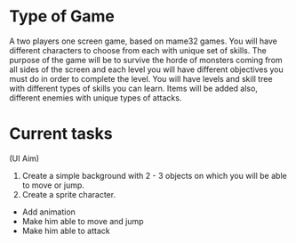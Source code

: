 # Type of Game
A two players one screen game, based on mame32 games.
You will have different characters to choose from each with unique set of skills.
The purpose of the game will be to survive the horde of monsters coming from all
sides of the screen and each level you will have different objectives you must 
do in order to complete the level. You will have levels and skill tree with different 
types of skills you can learn. Items will be added also, different enemies with unique 
types of attacks.


# Current tasks
   (UI Aim) 
1. Create a simple background with 2 - 3 objects on which you will be able to move or jump.
2. Create a sprite character.
 - Add animation
 - Make him able to move and jump
 - Make him able to attack
 
   
 
